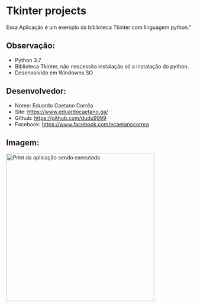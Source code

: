 # Tkinter projects

Essa Aplicação é um exemplo da biblioteca
Tkinter com linguagem python."

## Observação:
- Python 3.7
- Biblioteca Tkinter, não nescessita instalação só a instalação do python.
- Desenvolvido em Windowns SO


## Desenvolvedor:
- Nome: Eduardo Caetano Corrêa
- Site: https://www.eduardocaetano.ga/
- Github: https://github.com/dudu9999
- Facebook: https://www.facebook.com/ecaetanocorrea


## Imagem:

<img src="https://lh3.googleusercontent.com/OI4D3EbwsYvz06m82uaanyMNIMwyXjqVG2ySK-BINIcjrGwSe8jwe_t-FB1P0G-otxVj8UEyrJbHyYHcHaR5ZiLqeNOX8M_gS-2uaQ9SaTyDV7_XGgY1OaIA3DbyA8xyCCwnnf7lj3Kyt7NeK0sORaRV6iuB1OaGeMTOdp0yyqLmC0cTX55RvANjh0BmRUYCKpWmziY0Vy0CMk7jrwkSFULbW4kGl5NO2-1fWz7ipyDeA3n4QbU9Ef40aYW-SjJzUhJrUwzyOUzDdexs8ZKcpCYHcFR_BB4O5Ibtmne5xjKMMZO2C10fvtkwkmHSfZbO_XBSTPYLpbeKsjdkQNz78q9FejjE5aDaK7lUYy92XRfxvBGt6CpzqPQ-AymyGcPPQRKw3VNHKeioo1cVwikAVW59uqzxAveGn6FA6Q9g_Z_GzQdKo2SeUEpRQMx56XccTrBKXEHFwxsiR4KzWTkI7yd80tFyv3XB6OWrowb1-1Bg3INimAxfe2jYIsf4Y4MwqYcLxbbTzuj4oEM8yTRL8P2P3DpEsjAkx0irnTYx8paTP9OX0Q6KLbEK8YaUEEcwkbW_dCihSkrEFhnxqYEumP-MkTYdfKcI5Ii4_stdpnCDS1ix5R-upIVVFVPwlqjD6NhJW4_GUX8hayM_V8AhnWuT-GQMxRlxZfVaoZatluFNypupsICFP48=w246-h221-no" alt="Print da aplicação sendo executada" height="400" width="400">

